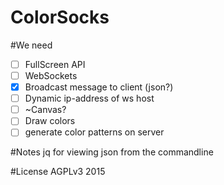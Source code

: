ColorSocks
==========

#We need
- [ ] FullScreen API
- [ ] WebSockets
 - [x] Broadcast message to client (json?)
 - [ ] Dynamic ip-address of ws host
- [ ] ~Canvas?
 - [ ] Draw colors
 - [ ] generate color patterns on server

#Notes
jq for viewing json from the commandline

#License
AGPLv3 2015

